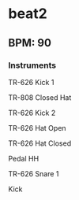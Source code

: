 # beat2

## BPM: 90

### Instruments

TR-626 Kick 1

TR-808 Closed Hat

TR-626 Kick 2

TR-626 Hat Open

TR-626 Hat Closed

Pedal HH

TR-626 Snare 1

Kick

